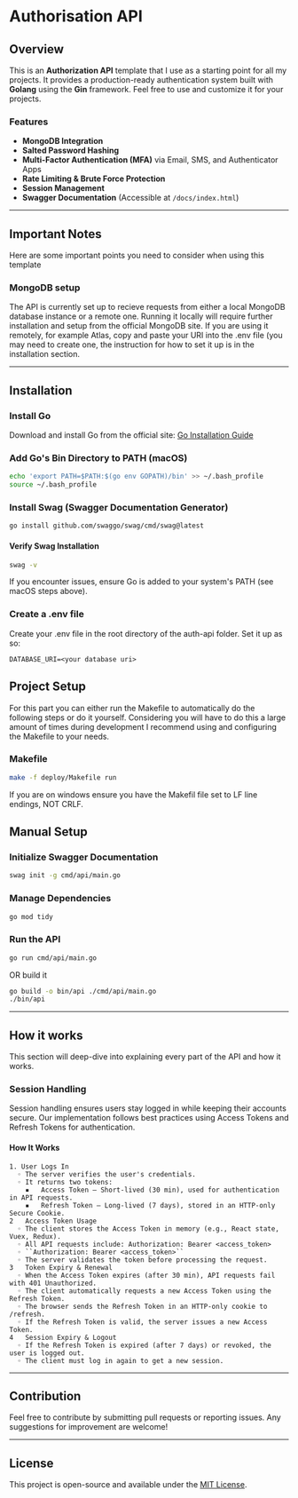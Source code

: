 # Authorisation API

## Overview
This is an **Authorization API** template that I use as a starting point for all my projects. It provides a production-ready authentication system built with **Golang** using the **Gin** framework. Feel free to use and customize it for your projects.

### Features
- **MongoDB Integration**
- **Salted Password Hashing**
- **Multi-Factor Authentication (MFA)** via Email, SMS, and Authenticator Apps
- **Rate Limiting & Brute Force Protection**
- **Session Management**
- **Swagger Documentation** (Accessible at `/docs/index.html`)

---

## Important Notes
Here are some important points you need to consider when using this template

### MongoDB setup
The API is currently set up to recieve requests from either a local MongoDB database instance or a remote one. Running it locally will require further installation and setup from the official MongoDB site. If you are using it remotely, for example Atlas, copy and paste your URI into the .env file (you may need to create one, the instruction for how to set it up is in the installation section.

---

## Installation

### Install Go
Download and install Go from the official site: [Go Installation Guide](https://go.dev/doc/install)

### Add Go's Bin Directory to PATH (macOS)
```sh
echo 'export PATH=$PATH:$(go env GOPATH)/bin' >> ~/.bash_profile
source ~/.bash_profile
```

### Install Swag (Swagger Documentation Generator)
```sh
go install github.com/swaggo/swag/cmd/swag@latest
```

#### Verify Swag Installation
```sh
swag -v
```
If you encounter issues, ensure Go is added to your system's PATH (see macOS steps above).

### Create a .env file
Create your .env file in the root directory of the auth-api folder.
Set it up as so:

```env
DATABASE_URI=<your database uri>
```

## Project Setup
For this part you can either run the Makefile to automatically do the following steps or do it yourself. Considering you will have to do this a large amount of times during development I recommend using and configuring the Makefile to your needs.

### Makefile
```sh
make -f deploy/Makefile run
```
If you are on windows ensure you have the Makefil file set to LF line endings, NOT CRLF.

## Manual Setup

### Initialize Swagger Documentation
```sh
swag init -g cmd/api/main.go
```

### Manage Dependencies
```sh
go mod tidy
```

### Run the API
```sh
go run cmd/api/main.go
```

OR build it
```sh
go build -o bin/api ./cmd/api/main.go
./bin/api
```

---

## How it works
This section will deep-dive into explaining every part of the API and how it works.

### Session Handling
Session handling ensures users stay logged in while keeping their accounts secure. Our implementation follows best practices using Access Tokens and Refresh Tokens for authentication.

#### How It Works
	1. User Logs In
	  ◦	The server verifies the user's credentials.
	  ◦	It returns two tokens:
	    ▪	Access Token – Short-lived (30 min), used for authentication in API requests.
	    ▪	Refresh Token – Long-lived (7 days), stored in an HTTP-only Secure Cookie.
	2	Access Token Usage
	  ◦	The client stores the Access Token in memory (e.g., React state, Vuex, Redux).
	  ◦	All API requests include: Authorization: Bearer <access_token>
	  ◦	``Authorization: Bearer <access_token>``
	  ◦	The server validates the token before processing the request.
	3	Token Expiry & Renewal
	  ◦	When the Access Token expires (after 30 min), API requests fail with 401 Unauthorized.
	  ◦	The client automatically requests a new Access Token using the Refresh Token.
	  ◦	The browser sends the Refresh Token in an HTTP-only cookie to /refresh.
	  ◦	If the Refresh Token is valid, the server issues a new Access Token.
	4	Session Expiry & Logout
	  ◦	If the Refresh Token is expired (after 7 days) or revoked, the user is logged out.
	  ◦	The client must log in again to get a new session. 

---

## Contribution
Feel free to contribute by submitting pull requests or reporting issues. Any suggestions for improvement are welcome!

---

## License
This project is open-source and available under the [MIT License](LICENSE).

